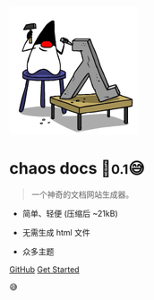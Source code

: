![logo](_media/icon.png) 
# chaos docs  🤖 ​<small>0.1</small>:sweat_smile:
> 一个神奇的文档网站生成器。

- 简单、轻便 (压缩后 ~21kB)  

- 无需生成 html 文件 
- 众多主题

[GitHub](https://github.com/docsifyjs/docsify/) 
[Get Started](#docsify)

:sweat_smile: